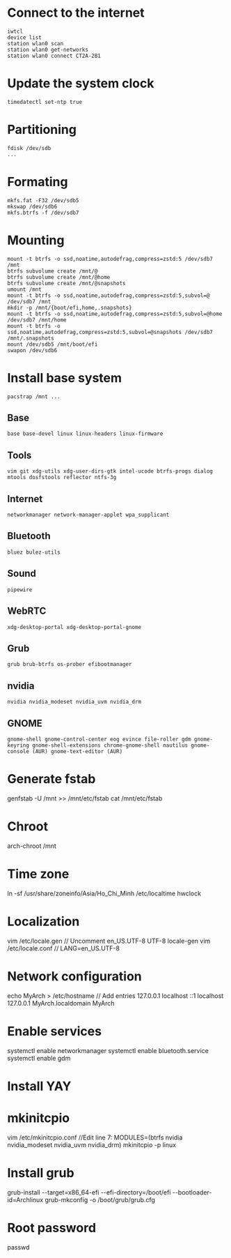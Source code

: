 # Connect to the internet
	iwtcl
	device list
	station wlan0 scan
	station wlan0 get-networks
	station wlan0 connect CT2A-2B1

# Update the system clock
	timedatectl set-ntp true

# Partitioning
	fdisk /dev/sdb
	...

# Formating
	mkfs.fat -F32 /dev/sdb5
	mkswap /dev/sdb6
	mkfs.btrfs -f /dev/sdb7

# Mounting
	mount -t btrfs -o ssd,noatime,autodefrag,compress=zstd:5 /dev/sdb7 /mnt
	btrfs subvolume create /mnt/@
	btrfs subvolume create /mnt/@home
	btrfs subvolume create /mnt/@snapshots
	umount /mnt
	mount -t btrfs -o ssd,noatime,autodefrag,compress=zstd:5,subvol=@ /dev/sdb7 /mnt
	mkdir -p /mnt/{boot/efi,home,.snapshots}
	mount -t btrfs -o ssd,noatime,autodefrag,compress=zstd:5,subvol=@home /dev/sdb7 /mnt/home
	mount -t btrfs -o ssd,noatime,autodefrag,compress=zstd:5,subvol=@snapshots /dev/sdb7 /mnt/.snapshots
	mount /dev/sdb5 /mnt/boot/efi
	swapon /dev/sdb6

# Install base system
	pacstrap /mnt ...

## Base
	base base-devel linux linux-headers linux-firmware

## Tools
	vim git xdg-utils xdg-user-dirs-gtk intel-ucode btrfs-progs dialog mtools dosfstools reflector ntfs-3g

## Internet
	networkmanager network-manager-applet wpa_supplicant

## Bluetooth
	bluez bulez-utils

## Sound
	pipewire

## WebRTC
	xdg-desktop-portal xdg-desktop-portal-gnome

## Grub
	grub brub-btrfs os-prober efibootmanager

## nvidia
	nvidia nvidia_modeset nvidia_uvm nvidia_drm

## GNOME
	gnome-shell gnome-control-center eog evince file-roller gdm gnome-keyring gnome-shell-extensions chrome-gnome-shell nautilus gnome-console (AUR) gnome-text-editor (AUR)

# Generate fstab
genfstab -U /mnt >> /mnt/etc/fstab
cat /mnt/etc/fstab

# Chroot
arch-chroot /mnt

# Time zone
ln -sf /usr/share/zoneinfo/Asia/Ho_Chi_Minh /etc/localtime
hwclock

# Localization
vim /etc/locale.gen
// Uncomment en_US.UTF-8 UTF-8
locale-gen
vim /etc/locale.conf
// LANG=en_US.UTF-8

# Network configuration
echo MyArch > /etc/hostname
// Add entries
127.0.0.1	localhost
::1	localhost
127.0.0.1	MyArch.localdomain	MyArch

# Enable services
systemctl enable networkmanager
systemctl enable bluetooth.service
systemctl enable gdm

# Install YAY


# mkinitcpio
vim /etc/mkinitcpio.conf
//Edit line 7:
MODULES=(btrfs nvidia nvidia_modeset nvidia_uvm nvidia_drm)
mkinitcpio -p linux

# Install grub
grub-install --target=x86_64-efi --efi-directory=/boot/efi --bootloader-id=Archlinux
grub-mkconfig -o /boot/grub/grub.cfg

# Root password
passwd









